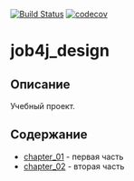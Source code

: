 [![Build Status](https://travis-ci.org/Foneom/job4j_design.svg?branch=master)](https://travis-ci.org/Foneom/job4j_design)
[![codecov](https://codecov.io/gh/Foneom/job4j_design/branch/master/graph/badge.svg)](https://codecov.io/gh/Foneom/job4j_design)
# job4j_design
## Описание
Учебный проект.
## Содержание
- [chapter_01](https://github.com/Foneom/job4j_design/tree/master/src/main/java/ru/job4j/chapter_001) - первая часть
- [chapter_02](https://github.com/Foneom/job4j_design/tree/master/src/main/java/ru/job4j/chapter_002) - вторая часть
